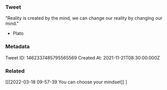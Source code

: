 ### Tweet
"Reality is created by the mind, we can change our reality by changing our mind." 

- Plato

### Metadata
Tweet ID: 1462337485795565569
Created At: 2021-11-21T08:30:00.000Z

### Related
[[[2022-03-18 09-57-39 You can choose your mindset]]
]
